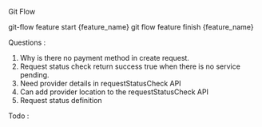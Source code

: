 Git Flow

git-flow feature start {feature_name}
git flow feature finish {feature_name}

Questions :

1. Why is there no payment method in create request.
2. Request status check return success true when there is no service pending.
3. Need provider details in requestStatusCheck API
4. Can add provider location to the requestStatusCheck API
5. Request status definition

Todo :
